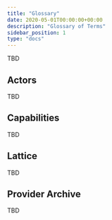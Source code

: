 ```yaml
---
title: "Glossary"
date: 2020-05-01T00:00:00+00:00
description: "Glossary of Terms"
sidebar_position: 1
type: "docs"
---
```


TBD

## Actors
TBD

## Capabilities
TBD

## Lattice
TBD

## Provider Archive
TBD
